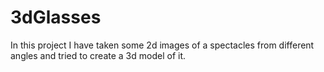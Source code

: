 # 3dGlasses

In this project I have taken some 2d images of a spectacles from different angles and tried to create a 3d model of it.


